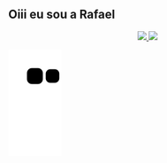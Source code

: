 ## Oiii eu sou a Rafael

<div align="center">
  <a href="https://github.com/RafaelMendonca23">
  <img height="160em" src="https://github-readme-stats.vercel.app/api?username=mendoncarafael&show_icons=true&theme=dark&include_all_commits=true&count_private=true"/>
  <img height="160em" src="https://github-readme-stats.vercel.app/api/top-langs/?username=mendoncarafael&layout=compact&langs_count=7&theme=dark"/>
</div>

  ![Snake animation](https://github.com/rafaballerini/rafaballerini/blob/output/github-contribution-grid-snake.svg)
